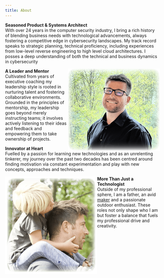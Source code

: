 ```yaml
---
title: About
---
```


<div class="content-body">

<p><b>Seasoned Product & Systems Architect</b><br/>
With over 24 years in the computer security industry, I bring a rich history of blending business needs with technological advancements, always fostering a competitive edge in cybersecurity landscapes. My track record speaks to strategic planning, technical proficiency, including experiences from low-level reverse engineering to high level cloud architectures. I posses a deep understanding of both the technical and business dynamics in cybersecurity</p>

<img alt="Profile Sketch of Michael Shannon" title="Haskell" src="/images/about-profile-2.png" style="float:right; width:300px;"></a>

<p><b>A Leader and Mentor</b><br/>
Cultivated from years of executive coaching my leadership style is rooted in nurturing talent and fostering collaborative environments. Grounded in the principles of mentorship, my leadership goes beyond merely instructing teams; it involves actively listening to their ideas and feedback and empowering them to take ownership of projects.  </p>

<p><b>Innovator at Heart</b><br/>
Fuelled by a passion for learning new technologies and as an unrelenting tinkerer, my journey over the past two decades has been centred around finding motivation via constant experimentation and play with new concepts, approaches and techniques.</p>

<img alt="Profile Sketch of Michael Shannon" title="Haskell" src="/images/about-profile-1.png" style="float:left; width:300px;"></a>

<p><b>More Than Just a Technologist</b><br/>
Outside of my professional sphere, I am a father, an avid <a href="https://en.wikipedia.org/wiki/Maker_culture" target="_blank">maker</a> and a passionate outdoor enthusiast. These roles not only shape who I am but foster a balance that fuels my professional drive and creativity.</p>

</div>

